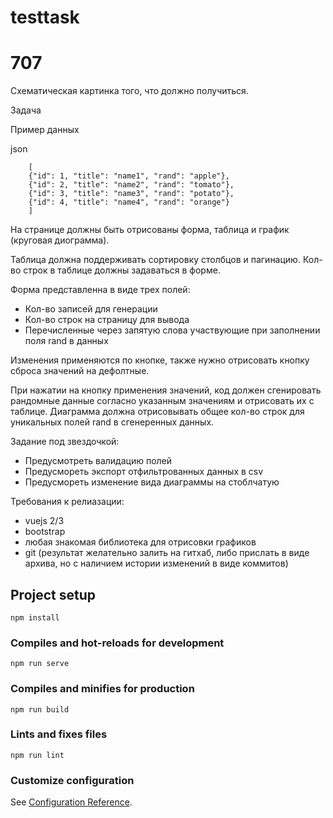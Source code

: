 # testtask

# 707

Схематическая картинка того, что должно получиться.

Задача


Пример данных

json
```
    [
    {"id": 1, "title": "name1", "rand": "apple"},
    {"id": 2, "title": "name2", "rand": "tomato"},
    {"id": 3, "title": "name3", "rand": "potato"},
    {"id": 4, "title": "name4", "rand": "orange"}
    ]
```

На странице должны быть отрисованы форма, таблица и график (круговая диограмма).


Таблица должна поддерживать сортировку столбцов и пагинацию.
Кол-во строк в таблице должны задаваться в форме.

Форма представленна в виде трех полей:

- Кол-во записей для генерации
- Кол-во строк на страницу для вывода
- Перечисленные через запятую слова участвующие при заполнении поля rand в данных

Изменения применяются по кнопке, также нужно отрисовать кнопку сброса значений на дефолтные.

При нажатии на кнопку применения значений, код должен сгенировать рандомные данные согласно указанным значениям и отрисовать их с таблице.
Диаграмма должна отрисовывать общее кол-во строк для уникальных полей rand в сгенеренных данных.

Задание под звездочкой:

- Предусмотреть валидацию полей
- Предусмореть экспорт отфильтрованных данных в csv
- Предусмореть изменение вида диаграммы на стоблчатую


Требования к релиазации:

- vuejs 2/3
- bootstrap
- любая знакомая библиотека для отрисовки графиков
- git (результат желательно залить на гитхаб, либо прислать в виде архива, но с наличием истории изменений в виде коммитов)

## Project setup
```
npm install
```

### Compiles and hot-reloads for development
```
npm run serve
```

### Compiles and minifies for production
```
npm run build
```

### Lints and fixes files
```
npm run lint
```

### Customize configuration
See [Configuration Reference](https://cli.vuejs.org/config/).

